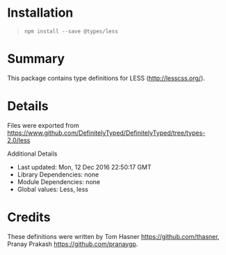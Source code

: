 # Installation
> `npm install --save @types/less`

# Summary
This package contains type definitions for LESS (http://lesscss.org/).

# Details
Files were exported from https://www.github.com/DefinitelyTyped/DefinitelyTyped/tree/types-2.0/less

Additional Details
 * Last updated: Mon, 12 Dec 2016 22:50:17 GMT
 * Library Dependencies: none
 * Module Dependencies: none
 * Global values: Less, less

# Credits
These definitions were written by Tom Hasner <https://github.com/thasner>, Pranay Prakash <https://github.com/pranaygp>.
